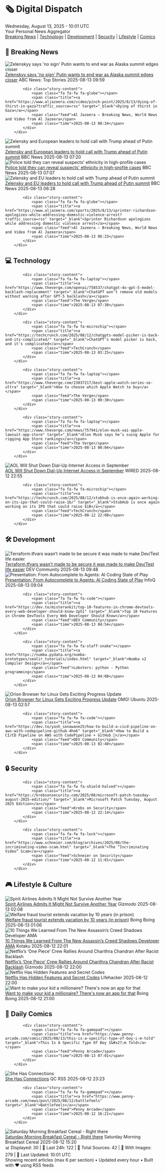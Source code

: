 <!-- Processing 54 RSS feeds at 2025-08-13 10:01:41 UTC -->
<!-- Processing: Saturday Morning Breakfast Cereal -->
<!-- Processing: Poorly Drawn Lines -->
<!-- Processing: Garfield -->
<!-- Processing: Girl Genius -->
<!-- Processing: CNN Top Stories -->
<!-- Processing: CNN Breaking News -->
<!-- Processing: Associated Press Breaking -->
<!-- Processing: ABC News Breaking -->
<!-- Processing: Ars Technica -->
<!-- Processing: O'Reilly Radar -->
<!-- Processing: Dev.to -->
<!-- Processing: StackOverflow Blog -->
<!-- Processing: It's FOSS -->
<!-- Error processing https://itsfoss.com/rss/: The read operation timed out -->
<!-- Processing: OMG! Ubuntu -->
<!-- Processing: DistroWatch -->
<!-- Processing: Ubuntu Blog -->
<!-- Processing: GitLab Blog -->
<!-- Processing: InfoQ -->
<!-- Processing: DZone -->
<!-- Processing: Boing Boing -->
<!-- Generated 3 new posts out of 20 feeds processed -->
<div class="newspaper-header">
    <h1 class="newspaper-title">🗞️ Digital Dispatch</h1>
    <div class="newspaper-date">Wednesday, August 13, 2025 - 10:01 UTC</div>
    <div class="newspaper-subtitle">Your Personal News Aggregator</div>
</div>

<div class="newspaper-nav">
    <a href="#breaking">Breaking News</a> |
    <a href="#tech">Technology</a> |
    <a href="#dev">Development</a> |
    <a href="#security">Security</a> |
    <a href="#lifestyle">Lifestyle</a> |
    <a href="#webcomics">Comics</a>
</div>

<div class="news-section breaking-news" id="breaking">
<h2 class="section-header">🚨 Breaking News</h2>
<div class="stories-container">
<div class="story">
            <img src="https://s.abcnews.com/images/International/Putin-DB-250813_1755076597023_hpMain_4x3t_384.jpg" alt="Zelenskyy says &#x27;no sign&#x27; Putin wants to end war as Alaska summit edges closer" class="story-image" loading="lazy" onerror="this.style.display='none'">
            <div class="story-content">
                <span class="fa fa-fw fa-tv"></span>
                <span class="title"><a href="https://abcnews.go.com/International/trump-putin-meet-listening-exercise-white-house-kyiv/story?id=124602682" target="_blank">Zelenskyy says &#x27;no sign&#x27; Putin wants to end war as Alaska summit edges closer</a></span>
                <span class="feed">ABC News: Top Stories</span>
                <span class="time">2025-08-13 09:59</span>
            </div>
        </div>
<div class="story">
            
            <div class="story-content">
                <span class="fa fa-fw fa-globe"></span>
                <span class="title"><a href="https://www.aljazeera.com/video/pinch-point/2025/8/13/dying-of-thirst-in-gaza?traffic_source=rss" target="_blank">Dying of thirst in Gaza</a></span>
                <span class="feed">Al Jazeera – Breaking News, World News and Video from Al Jazeera</span>
                <span class="time">2025-08-13 08:34</span>
            </div>
        </div>
<div class="story">
            <img src="https://ichef.bbci.co.uk/ace/standard/240/cpsprodpb/8315/live/a839de60-7810-11f0-a975-cb151ca452f4.jpg" alt="Zelensky and European leaders to hold call with Trump ahead of Putin summit" class="story-image" loading="lazy" onerror="this.style.display='none'">
            <div class="story-content">
                <span class="fa fa-fw fa-earth-americas"></span>
                <span class="title"><a href="https://www.bbc.com/news/articles/c0ml4j8erkeo?at_medium=RSS&at_campaign=rss" target="_blank">Zelensky and European leaders to hold call with Trump ahead of Putin summit</a></span>
                <span class="feed">BBC News</span>
                <span class="time">2025-08-13 07:20</span>
            </div>
        </div>
<div class="story">
            <img src="https://ichef.bbci.co.uk/ace/standard/240/cpsprodpb/a7f9/live/e30629e0-77c5-11f0-aa52-bbd810fc4c70.png" alt="Police told they can reveal suspects&#x27; ethnicity in high-profile cases" class="story-image" loading="lazy" onerror="this.style.display='none'">
            <div class="story-content">
                <span class="fa fa-fw fa-flag"></span>
                <span class="title"><a href="https://www.bbc.com/news/articles/c5ypgg28nvpo?at_medium=RSS&at_campaign=rss" target="_blank">Police told they can reveal suspects&#x27; ethnicity in high-profile cases</a></span>
                <span class="feed">BBC News</span>
                <span class="time">2025-08-13 07:07</span>
            </div>
        </div>
<div class="story">
            <img src="https://ichef.bbci.co.uk/ace/standard/240/cpsprodpb/8315/live/a839de60-7810-11f0-a975-cb151ca452f4.jpg" alt="Zelensky and EU leaders to hold call with Trump ahead of Putin summit" class="story-image" loading="lazy" onerror="this.style.display='none'">
            <div class="story-content">
                <span class="fa fa-fw fa-earth-americas"></span>
                <span class="title"><a href="https://www.bbc.com/news/articles/c0ml4j8erkeo?at_medium=RSS&at_campaign=rss" target="_blank">Zelensky and EU leaders to hold call with Trump ahead of Putin summit</a></span>
                <span class="feed">BBC News</span>
                <span class="time">2025-08-13 06:28</span>
            </div>
        </div>
<div class="story">
            
            <div class="story-content">
                <span class="fa fa-fw fa-globe"></span>
                <span class="title"><a href="https://www.aljazeera.com/sports/2025/8/13/sprinter-richardson-apologizes-while-addressing-domestic-violence-arrest?traffic_source=rss" target="_blank">Sprinter Richardson apologizes while addressing domestic violence arrest</a></span>
                <span class="feed">Al Jazeera – Breaking News, World News and Video from Al Jazeera</span>
                <span class="time">2025-08-13 06:23</span>
            </div>
        </div>
</div>
</div>
<div class="news-section tech-news" id="tech">
<h2 class="section-header">💻 Technology</h2>
<div class="stories-container">
<div class="story">
            
            <div class="story-content">
                <span class="fa fa-fw fa-laptop"></span>
                <span class="title"><a href="https://www.theverge.com/openai/758537/chatgpt-4o-gpt-5-model-backlash-replacement" target="_blank">ChatGPT won’t remove old models without warning after GPT-5 backlash</a></span>
                <span class="feed">The Verge</span>
                <span class="time">2025-08-13 07:30</span>
            </div>
        </div>
<div class="story">
            
            <div class="story-content">
                <span class="fa fa-fw fa-microchip"></span>
                <span class="title"><a href="https://techcrunch.com/2025/08/12/chatgpts-model-picker-is-back-and-its-complicated/" target="_blank">ChatGPT’s model picker is back, and it’s complicated</a></span>
                <span class="feed">TechCrunch</span>
                <span class="time">2025-08-13 03:25</span>
            </div>
        </div>
<div class="story">
            
            <div class="story-content">
                <span class="fa fa-fw fa-laptop"></span>
                <span class="title"><a href="https://www.theverge.com/23037217/best-apple-watch-series-se-ultra" target="_blank">How to choose which Apple Watch to buy</a></span>
                <span class="feed">The Verge</span>
                <span class="time">2025-08-13 00:30</span>
            </div>
        </div>
<div class="story">
            
            <div class="story-content">
                <span class="fa fa-fw fa-laptop"></span>
                <span class="title"><a href="https://www.theverge.com/news/757941/elon-musk-xai-apple-lawsuit-app-store" target="_blank">Elon Musk says he’s suing Apple for rigging App Store rankings</a></span>
                <span class="feed">The Verge</span>
                <span class="time">2025-08-13 00:04</span>
            </div>
        </div>
<div class="story">
            <img src="https://media.wired.com/photos/689bc28453d8ba6e1f545f01/master/pass/AOL-Ending-Dial-Up-Gear-AP687183228394.jpg" alt="AOL Will Shut Down Dial-Up Internet Access in September" class="story-image" loading="lazy" onerror="this.style.display='none'">
            <div class="story-content">
                <span class="fa fa-fw fa-bolt"></span>
                <span class="title"><a href="https://www.wired.com/story/aol-shutting-down-dial-up-internet-access-in-september/" target="_blank">AOL Will Shut Down Dial-Up Internet Access in September</a></span>
                <span class="feed">WIRED</span>
                <span class="time">2025-08-12 22:55</span>
            </div>
        </div>
<div class="story">
            
            <div class="story-content">
                <span class="fa fa-fw fa-microchip"></span>
                <span class="title"><a href="https://techcrunch.com/2025/08/12/stubhub-is-once-again-working-on-its-ipo-that-could-raise-1b/" target="_blank">StubHub is once again working on its IPO that could raise $1B</a></span>
                <span class="feed">TechCrunch</span>
                <span class="time">2025-08-12 22:08</span>
            </div>
        </div>
</div>
</div>
<div class="news-section dev-news" id="dev">
<h2 class="section-header">🛠️ Development</h2>
<div class="stories-container">
<div class="story">
            <img src="https://media2.dev.to/dynamic/image/width=800%2Cheight=%2Cfit=scale-down%2Cgravity=auto%2Cformat=auto/https%3A%2F%2Fdev-to-uploads.s3.amazonaws.com%2Fuploads%2Farticles%2Fjxieuwownigajghzas2b.jpg" alt="Terraform.tfvars wasn’t made to be secure it was made to make Dev/Test life easier" class="story-image" loading="lazy" onerror="this.style.display='none'">
            <div class="story-content">
                <span class="fa fa-fw fa-code"></span>
                <span class="title"><a href="https://dev.to/nuntin/terraformtfvars-wasnt-made-to-be-secure-it-was-made-to-make-devtest-life-easier-3poa" target="_blank">Terraform.tfvars wasn’t made to be secure it was made to make Dev/Test life easier</a></span>
                <span class="feed">DEV Community</span>
                <span class="time">2025-08-13 09:48</span>
            </div>
        </div>
<div class="story">
            <img src="https://res.infoq.com/presentations/ai-coding-agents/en/mediumimage/birgitta-b%C3%B6ckeler-medium-1753358841121.jpg" alt="Presentation: From Autocomplete to Agents: AI Coding State of Play" class="story-image" loading="lazy" onerror="this.style.display='none'">
            <div class="story-content">
                <span class="fa fa-fw fa-info-circle"></span>
                <span class="title"><a href="https://www.infoq.com/presentations/ai-coding-agents/?utm_campaign=infoq_content&utm_source=infoq&utm_medium=feed&utm_term=global" target="_blank">Presentation: From Autocomplete to Agents: AI Coding State of Play</a></span>
                <span class="feed">InfoQ</span>
                <span class="time">2025-08-13 09:04</span>
            </div>
        </div>
<div class="story">
            
            <div class="story-content">
                <span class="fa fa-fw fa-code"></span>
                <span class="title"><a href="https://dev.to/misterankit/top-10-features-in-chrome-devtools-every-web-developer-should-know-2p51" target="_blank">Top 10 Features in Chrome DevTools Every Web Developer Should Know</a></span>
                <span class="feed">DEV Community</span>
                <span class="time">2025-08-13 04:54</span>
            </div>
        </div>
<div class="story">
            
            <div class="story-content">
                <span class="fa fa-fw fa-staff-snake"></span>
                <span class="title"><a href="https://numba.pydata.org/numba-prototypes/sealir_tutorials/index.html" target="_blank">Numba v2 Compiler Design</a></span>
                <span class="feed">Lobsters: python - Python programming</span>
                <span class="time">2025-08-13 04:08</span>
            </div>
        </div>
<div class="story">
            <img src="https://i0.wp.com/www.omgubuntu.co.uk/wp-content/uploads/2025/08/unnamed.png?resize=406%2C232&amp;ssl=1" alt="Orion Browser for Linux Gets Exciting Progress Update" class="story-image" loading="lazy" onerror="this.style.display='none'">
            <div class="story-content">
                <span class="fa fa-fw fa-ubuntu"></span>
                <span class="title"><a href="https://www.omgubuntu.co.uk/2025/08/orion-browser-linux-milestone-2-webkit-alternative-chromium" target="_blank">Orion Browser for Linux Gets Exciting Progress Update</a></span>
                <span class="feed">OMG! Ubuntu</span>
                <span class="time">2025-08-13 02:57</span>
            </div>
        </div>
<div class="story">
            
            <div class="story-content">
                <span class="fa fa-fw fa-code"></span>
                <span class="title"><a href="https://dev.to/yash_sonawane25/how-to-build-a-cicd-pipeline-on-aws-with-codepipeline-github-4ho6" target="_blank">How to Build a CI/CD Pipeline on AWS with CodePipeline + GitHub 🚀</a></span>
                <span class="feed">DEV Community</span>
                <span class="time">2025-08-13 02:40</span>
            </div>
        </div>
</div>
</div>
<div class="news-section security-news" id="security">
<h2 class="section-header">🔒 Security</h2>
<div class="stories-container">
<div class="story">
            
            <div class="story-content">
                <span class="fa fa-fw fa-shield-halved"></span>
                <span class="title"><a href="https://krebsonsecurity.com/2025/08/microsoft-patch-tuesday-august-2025-edition/" target="_blank">Microsoft Patch Tuesday, August 2025 Edition</a></span>
                <span class="feed">Krebs on Security</span>
                <span class="time">2025-08-12 22:14</span>
            </div>
        </div>
<div class="story">
            
            <div class="story-content">
                <span class="fa fa-fw fa-lock"></span>
                <span class="title"><a href="https://www.schneier.com/blog/archives/2025/08/the-incriminating-video-scam.html" target="_blank">The “Incriminating Video” Scam</a></span>
                <span class="feed">Schneier on Security</span>
                <span class="time">2025-08-12 11:01</span>
            </div>
        </div>
</div>
</div>
<div class="news-section lifestyle-news" id="lifestyle">
<h2 class="section-header">🎮 Lifestyle & Culture</h2>
<div class="stories-container">
<div class="story">
            <img src="https://gizmodo.com/app/uploads/2023/08/3d8c4ba3e97782418ab88ee3b9fb3a63.jpg" alt="Spirit Airlines Admits It Might Not Survive Another Year" class="story-image" loading="lazy" onerror="this.style.display='none'">
            <div class="story-content">
                <span class="fa fa-fw fa-computer"></span>
                <span class="title"><a href="https://gizmodo.com/spirit-airlines-admits-it-might-not-survive-another-year-2000642336" target="_blank">Spirit Airlines Admits It Might Not Survive Another Year</a></span>
                <span class="feed">Gizmodo</span>
                <span class="time">2025-08-13 02:08</span>
            </div>
        </div>
<div class="story">
            <img src="https://i0.wp.com/boingboing.net/wp-content/uploads/2025/08/skimmers.jpeg?fit=1200%2C800&amp;quality=60&amp;ssl=1" alt="Welfare fraud tourist extends vacation by 10 years (in prison)" class="story-image" loading="lazy" onerror="this.style.display='none'">
            <div class="story-content">
                <span class="fa fa-fw fa-arrow-right"></span>
                <span class="title"><a href="https://boingboing.net/2025/08/12/welfare-fraud-tourist-extends-vacation-by-10-years-in-prison.html" target="_blank">Welfare fraud tourist extends vacation by 10 years (in prison)</a></span>
                <span class="feed">Boing Boing</span>
                <span class="time">2025-08-13 01:06</span>
            </div>
        </div>
<div class="story">
            <img src="https://kotaku.com/app/uploads/2025/03/92ca02fc991dc5a03701db9bb98335dd.jpg" alt="10 Things We Learned From The New Assassin’s Creed Shadows Developer AMA" class="story-image" loading="lazy" onerror="this.style.display='none'">
            <div class="story-content">
                <span class="fa fa-fw fa-gamepad"></span>
                <span class="title"><a href="https://kotaku.com/10-things-assasins-creed-shadows-dev-ama-ubisoft-parkour-isu-lore-2000617244" target="_blank">10 Things We Learned From The New Assassin’s Creed Shadows Developer AMA</a></span>
                <span class="feed">Kotaku</span>
                <span class="time">2025-08-12 22:01</span>
            </div>
        </div>
<div class="story">
            <img src="https://gizmodo.com/app/uploads/2025/08/One-Piece-Miss-Sunday-Netflix.jpg" alt="Netflix’s ‘One Piece’ Crew Rallies Around Charithra Chandran After Racist Backlash" class="story-image" loading="lazy" onerror="this.style.display='none'">
            <div class="story-content">
                <span class="fa fa-fw fa-computer"></span>
                <span class="title"><a href="https://gizmodo.com/netflixs-one-piece-crew-rallies-around-charithra-chandran-after-racist-backlash-2000642170" target="_blank">Netflix’s ‘One Piece’ Crew Rallies Around Charithra Chandran After Racist Backlash</a></span>
                <span class="feed">Gizmodo</span>
                <span class="time">2025-08-12 22:00</span>
            </div>
        </div>
<div class="story">
            <img src="https://lifehacker.com/imagery/articles/01HF2HBSA8C537JB6XGV1K2C13/hero-image.jpg" alt="Netflix Has Hidden Features and Secret Codes" class="story-image" loading="lazy" onerror="this.style.display='none'">
            <div class="story-content">
                <span class="fa fa-fw fa-life-ring"></span>
                <span class="title"><a href="https://lifehacker.com/netflix-hidden-features?utm_medium=RSS" target="_blank">Netflix Has Hidden Features and Secret Codes</a></span>
                <span class="feed">Lifehacker</span>
                <span class="time">2025-08-12 22:00</span>
            </div>
        </div>
<div class="story">
            <img src="https://i0.wp.com/boingboing.net/wp-content/uploads/2025/08/FutureMoney-Pro.jpg?fit=1260%2C946&amp;quality=60&amp;ssl=1" alt="Want to make your kid a millionaire? There&#x27;s now an app for that" class="story-image" loading="lazy" onerror="this.style.display='none'">
            <div class="story-content">
                <span class="fa fa-fw fa-arrow-right"></span>
                <span class="title"><a href="https://boingboing.net/2025/08/12/want-to-make-your-kid-a-millionaire-theres-now-an-app-for-that.html" target="_blank">Want to make your kid a millionaire? There&#x27;s now an app for that</a></span>
                <span class="feed">Boing Boing</span>
                <span class="time">2025-08-12 21:00</span>
            </div>
        </div>
</div>
</div>
<div class="news-section webcomics-section" id="webcomics">
<h2 class="section-header">🎨 Daily Comics</h2>
<div class="stories-container">
<div class="story">
            
            <div class="story-content">
                <span class="fa fa-fw fa-gamepad"></span>
                <span class="title"><a href="https://www.penny-arcade.com/comic/2025/08/13/this-is-a-specific-type-of-boy-i-m-told" target="_blank">This Is A Specific Type Of Boy I&#x27;m Told</a></span>
                <span class="feed">Penny Arcade</span>
                <span class="time">2025-08-13 07:01</span>
            </div>
        </div>
<div class="story">
            <img src="http://www.questionablecontent.net/comics/5634.png" alt="She Has Connections" class="story-image" loading="lazy" onerror="this.style.display='none'">
            <div class="story-content">
                <span class="fa fa-fw fa-music"></span>
                <span class="title"><a href="http://questionablecontent.net/view.php?comic=5634" target="_blank">She Has Connections</a></span>
                <span class="feed">QC RSS</span>
                <span class="time">2025-08-12 23:23</span>
            </div>
        </div>
<div class="story">
            
            <div class="story-content">
                <span class="fa fa-fw fa-gamepad"></span>
                <span class="title"><a href="https://www.penny-arcade.com/news/post/2025/08/12/battlefeels" target="_blank">Battlefeels</a></span>
                <span class="feed">Penny Arcade</span>
                <span class="time">2025-08-12 16:21</span>
            </div>
        </div>
<div class="story">
            <img src="https://www.smbc-comics.com/comics/1754597523-20250812.png" alt="Saturday Morning Breakfast Cereal - Right there" class="story-image" loading="lazy" onerror="this.style.display='none'">
            <div class="story-content">
                <span class="fa fa-fw fa-smile"></span>
                <span class="title"><a href="https://www.smbc-comics.com/comic/right-there" target="_blank">Saturday Morning Breakfast Cereal - Right there</a></span>
                <span class="feed">Saturday Morning Breakfast Cereal</span>
                <span class="time">2025-08-12 15:20</span>
            </div>
        </div>
</div>
</div>

<div class="newspaper-footer">
    <div class="stats">
        📊 Displayed: 30 | 📅 Last 24h: 122 | 📡 Total Sources: 42 | 📸 With Images: 279 |
        🔄 Last Updated: 10:01 UTC
    </div>
    <div class="footer-note">
        Showing recent articles (max 6 per section) • Updated every hour • Built with ❤️ using RSS feeds
    </div>
</div>

